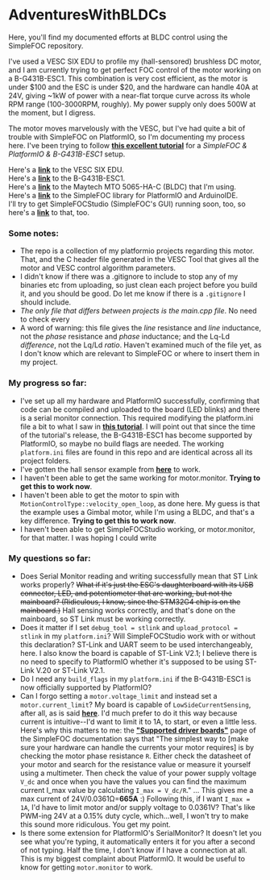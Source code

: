 # AdventuresWithBLDCs
Here, you'll find my documented efforts at BLDC control using the SimpleFOC repository.  

I've used a VESC SIX EDU to profile my (hall-sensored) brushless DC motor, and I am currently trying to get perfect FOC control of the motor working on a B-G431B-ESC1. This combination is very cost efficient, as the motor is under $100 and the ESC is under $20, and the hardware can handle 40A at 24V, giving ~1kW of power with a near-flat torque curve across its whole RPM range (100-3000RPM, roughly). My power supply only does 500W at the moment, but I digress.  

The motor moves marvelously with the VESC, but I've had quite a bit of trouble with SimpleFOC on PlatformIO, so I'm documenting my process here. I've been trying to follow [**this excellent tutorial**](https://www.youtube.com/watch?v=ufMs83Y3sXg) for a _SimpleFOC & PlatformIO & B-G431B-ESC1_ setup.  

Here's a [**link**](https://trampaboards.com/vesc-six-education--with-imu-p-34332.html) to the VESC SIX EDU.  
Here's a [**link**](https://www.st.com/en/evaluation-tools/b-g431b-esc1.html) to the B-G431B-ESC1.  
Here's a [**link**](https://maytech.cn/products/mto5065-170-ha-c) to the Maytech MTO 5065-HA-C (BLDC) that I'm using.  
Here's a [**link**](https://github.com/simplefoc/Arduino-FOC) to the SimpleFOC library for PlatformIO and ArduinoIDE.  
I'll try to get SimpleFOCStudio (SimpleFOC's GUI) running soon, too, so here's a [**link**](https://github.com/JorgeMaker/SimpleFOCStudio#readme) to that, too.  

### Some notes: ###  
- The repo is a collection of my platformio projects regarding this motor. That, and the C header file generated in the VESC Tool that gives all the motor and VESC control algorithm parameters. 
- I didn't know if there was a .gitignore to include to stop any of my binaries etc from uploading, so just clean each project before you build it, and you should be good. Do let me know if there is a `.gitignore` I should include. 
- _The only file that differs between projects is the main.cpp file_. No need to check every 
- A word of warning: this file gives the _line_ resistance and _line_ inductance, not the _phase_ resistance and _phase_ inductance; and the Lq-Ld _difference_, not the Lq/Ld _ratio_. Haven't examined much of the file yet, as I don't know which are relevant to SimpleFOC or where to insert them in my project.  

### My progress so far: ###
- I've set up all my hardware and PlatformIO successfully, confirming that code can be compiled and uploaded to the board (LED blinks) and there is a serial monitor connection. This required modifying the platform.ini file a bit to what I saw in [**this tutorial**](https://youtu.be/ufMs83Y3sXg?t=79). I will point out that since the time of the tutorial's release, the B-G431B-ESC1 has become supported by PlatformIO, so maybe no build flags are needed. The working `platform.ini` files are found in this repo and are identical across all its project folders.  
- I've gotten the hall sensor example from [**here**](https://youtu.be/ufMs83Y3sXg?t=320) to work.    
- I haven't been able to get the same working for motor.monitor. **Trying to get this to work now**.  
- I haven't been able to get the motor to spin with `MotionControlType::velocity_open_loop`, as done here. My guess is that the example uses a Gimbal motor, while I'm using a BLDC, and that's a key difference. **Trying to get this to work now**.
- I haven't been able to get SimpleFOCStudio working, or motor.monitor, for that matter. I was hoping I could write 

### My questions so far: ###
- Does Serial Monitor reading and writing successfully mean that ST Link works properly? ~~What if it's just the ESC's daughterboard with its USB connector, LED, and potentiometer that are working, but not the mainboard? (Ridiculous, I know, since the STM32G4 chip is on the mainboard.)~~ Hall sensing works correctly, and that's done on the mainboard, so ST Link must be working correctly.  
- Does it matter if I set `debug_tool = stlink` and `upload_protocol = stlink` in my `platform.ini`? Will SimpleFOCStudio work with or without this declaration? ST-Link and UART seem to be used interchangeably, here. I also know the board is capable of ST-Link V2.1; I believe there is no need to specify to PlatformIO whether it's supposed to be using ST-Link V.20 or ST-Link V2.1.  
- Do I need any `build_flags` in my `platform.ini` if the B-G431B-ESC1 is now officially supported by PlatformIO?  
- Can I forgo setting a `motor.voltage_limit` and instead set a `motor.current_limit`? My board is capable of `LowSideCurrentSensing`, after all, as is said [**here**](https://docs.simplefoc.com/current_sense). I'd much prefer to do it this way because current is intuitive--I'd want to limit it to 1A, to start, or even a little less. Here's why this matters to me: the [**"Supported driver boards"**](https://docs.simplefoc.com/drivers) page of the SimpleFOC documentation says that "The simplest way to [make sure your hardware can handle the currents your motor requires] is by checking the motor phase resistance `R`. Either check the datasheet of your motor and search for the resistance value or measure it yourself using a multimeter. Then check the value of your power supply voltage `V_dc` and once when you have the values you can find the maximum current I_max value by calculating `I_max = V_dc/R`." ... This gives me a max current of 24V/0.0361Ω=**665A** :) Following this, if I want `I_max = 1A`, I'd have to limit motor and/or supply voltage to 0.0361V? That's like PWM-ing 24V at a 0.15% duty cycle, which...well, I won't try to make this sound more ridiculous. You get my point.  
- Is there some extension for PlatformIO's SerialMonitor? It doesn't let you see what you're typing, it automatically enters it for you after a second of not typing. Half the time, I don't know if I have a connection at all. This is my biggest complaint about PlatformIO. It would be useful to know for getting `motor.monitor` to work.
